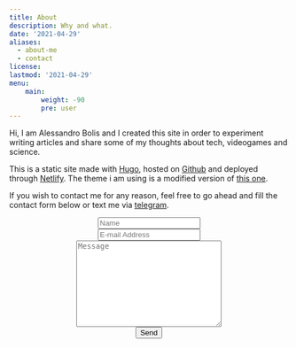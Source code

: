 ```yaml
---
title: About
description: Why and what.
date: '2021-04-29'
aliases:
  - about-me
  - contact
license: 
lastmod: '2021-04-29'
menu:
    main: 
        weight: -90
        pre: user
---
```


Hi, I am Alessandro Bolis and I created this site in order to experiment writing articles and share some of my thoughts about tech, videogames and science.

This is a static site made with [Hugo](https://gohugo.io), hosted on [Github](https://github.com) and deployed through [Netlify](https://www.netlify.com). The theme i am using is a modified version of [this one](https://themes.gohugo.io/hugo-theme-stack/). 

If you wish to contact me for any reason, feel free to go ahead and fill the contact form below or text me via [telegram](https://t.me/edgarprime). 

<center>
<form name="contact" method="POST" data-netlify="true">
  <div class="form-group row">
    <div class="col-8">
      <div class="input-group">
        <div class="input-group-addon">
          <i class="fa fa-user"></i>
        </div>
        <input id="name" name="name" placeholder="Name" type="text" required="required" class="form-control">
      </div>
    </div>
  </div>
  <div class="form-group row">
    <div class="col-8">
      <div class="input-group">
        <div class="input-group-addon">
          <i class="fa fa-envelope"></i>
        </div>
        <input id="email" name="email" placeholder="E-mail Address" type="text" required="required" class="form-control">
      </div>
    </div>
  </div>
  <div class="form-group row">
    <div class="col-8">
      <textarea id="message" name="message" placeholder="Message" cols="30" rows="10" required="required" class="form-control"></textarea>
    </div>
  </div>
  <div class="field">
  <div data-netlify-recaptcha="true"></div>
  </div>
  <div class="form-group row">
    <div class="offset-4 col-8">
      <button name="submit" type="submit" class="btn btn-primary">Send</button>
    </div>
  </div>
</form>
</center>